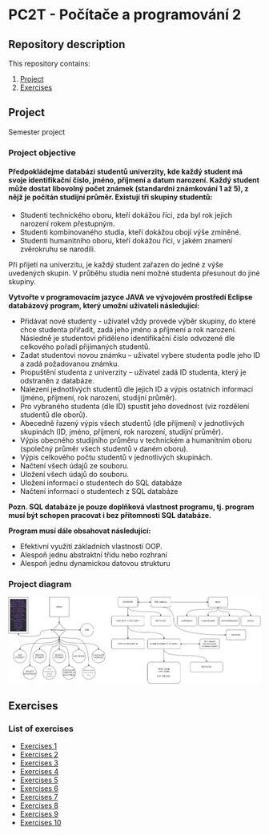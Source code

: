 # PC2T - Počítače a programování 2

## Repository description
This repository contains:
1. [Project](#project)
2. [Exercises](#exercises)

<a name="project"></a>
## Project

Semester project

### Project objective

#### Předpokládejme databázi studentů univerzity, kde každý student má svoje identifikační číslo, jméno, příjmení a datum narození. Každý student může dostat libovolný počet známek (standardní známkování 1 až 5), z nějž je počítán studijní průměr. Existují tři skupiny studentů:

* Studenti technického oboru, kteří dokážou říci, zda byl rok jejich narození rokem přestupným. 
* Studenti kombinovaného studia, kteří dokážou obojí výše zmíněné. 
* Studenti humanitního oboru, kteří dokážou říci, v jakém znamení zvěrokruhu se narodili. 

Při přijetí na univerzitu, je každý student zařazen do jedné z výše uvedených skupin. V průběhu studia není možné studenta přesunout do jiné skupiny. 



**Vytvořte v programovacím jazyce JAVA ve vývojovém prostředí Eclipse databázový program, který umožní uživateli následující:**

* Přidávat nové studenty - uživatel vždy provede výběr skupiny, do které chce studenta přiřadit, zadá jeho jméno a příjmení a rok narození. Následně je studentovi přiděleno identifikační číslo odvozené dle celkového pořadí přijímaných studentů. 
* Zadat studentovi novou známku – uživatel vybere studenta podle jeho ID a zadá požadovanou známku. 
* Propuštění studenta z univerzity – uživatel zadá ID studenta, který je odstraněn z databáze. 
* Nalezení jednotlivých studentů dle jejich ID a výpis ostatních informací (jméno, příjmení, rok narození, studijní průměr). 
* Pro vybraného studenta (dle ID) spustit jeho dovednost (viz rozdělení studentů dle oborů). 
* Abecedně řazený výpis všech studentů (dle příjmení) v jednotlivých skupinách (ID, jméno, příjmení, rok narození, studijní průměr). 
* Výpis obecného studijního průměru v technickém a humanitním oboru (společný průměr všech studentů v daném oboru). 
* Výpis celkového počtu studentů v jednotlivých skupinách. 
* Načtení všech údajů ze souboru. 
* Uložení všech údajů do souboru. 
* Uložení informací o studentech do SQL databáze 
* Načtení informací o studentech z SQL databáze 

**Pozn. SQL databáze je pouze doplňková vlastnost programu, tj. program musí být schopen pracovat i bez přítomnosti SQL databáze.** 


**Program musí dále obsahovat následující:** 
- Efektivní využití základních vlastností OOP. 
- Alespoň jednu abstraktní třídu nebo rozhraní 
- Alespoň jednu dynamickou datovou strukturu

### Project diagram

![diagram](images/project_diagram.png)





<a name="exercises"></a>
## Exercises

### List of exercises

* [Exercises 1](https://github.com/MusicalTester63/PC2T/tree/main/Exercises/CV01)
* [Exercises 2](https://github.com/MusicalTester63/PC2T/tree/main/Exercises/CV02)
* [Exercises 3](https://github.com/MusicalTester63/PC2T/tree/main/Exercises/CV03)
* [Exercises 4](https://github.com/MusicalTester63/PC2T/tree/main/Exercises/CV04)
* [Exercises 5](https://github.com/MusicalTester63/PC2T/tree/main/Exercises/CV05)
* [Exercises 6](https://github.com/MusicalTester63/PC2T/tree/main/Exercises/CV06)
* [Exercises 7](https://github.com/MusicalTester63/PC2T/tree/main/Exercises/CV07)
* [Exercises 8](https://github.com/MusicalTester63/PC2T/tree/main/Exercises/CV08)
* [Exercises 9](https://github.com/MusicalTester63/PC2T/tree/main/Exercises/CV09)
* [Exercises 10](https://github.com/MusicalTester63/PC2T/tree/main/Exercises/CV10)




